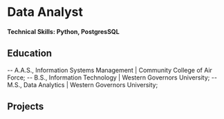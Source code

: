 # Data Analyst

#### Technical Skills: Python, PostgresSQL

## Education
-- A.A.S., Information Systems Management | Community College of Air Force;
-- B.S., Information Technology | Western Governors University;
-- M.S., Data Analytics | Western Governors University;

## Projects
